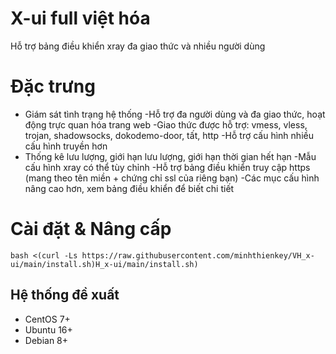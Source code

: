 # X-ui full việt hóa
Hỗ trợ bảng điều khiển xray đa giao thức và nhiều người dùng

# Đặc trưng
- Giám sát tình trạng hệ thống
-Hỗ trợ đa người dùng và đa giao thức, hoạt động trực quan hóa trang web
-Giao thức được hỗ trợ: vmess, vless, trojan, shadowsocks, dokodemo-door, tất, http
-Hỗ trợ cấu hình nhiều cấu hình truyền hơn
- Thống kê lưu lượng, giới hạn lưu lượng, giới hạn thời gian hết hạn
-Mẫu cấu hình xray có thể tùy chỉnh
-Hỗ trợ bảng điều khiển truy cập https (mang theo tên miền + chứng chỉ ssl của riêng bạn)
-Các mục cấu hình nâng cao hơn, xem bảng điều khiển để biết chi tiết

# Cài đặt & Nâng cấp
```
bash <(curl -Ls https://raw.githubusercontent.com/minhthienkey/VH_x-ui/main/install.sh)H_x-ui/main/install.sh)
```

## Hệ thống đề xuất
- CentOS 7+
- Ubuntu 16+
- Debian 8+
